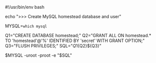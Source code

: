 #!/usr/bin/env bash

echo ">>> Create MySQL homestead database and user"

MYSQL=`which mysql`

Q1="CREATE DATABASE homestead;"
Q2="GRANT ALL ON homestead.* TO 'homestead'@'%' IDENTIFIED BY 'secret' WITH GRANT OPTION;"
Q3="FLUSH PRIVILEGES;"
SQL="${Q1}${Q2}${Q3}"

$MYSQL -uroot -proot -e "$SQL"

